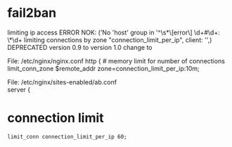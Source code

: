 # fail2ban
limiting ip access
ERROR  NOK: ('No \'host\' group in \'^\\s*\\[error\\] \\d+#\\d+: \\*\\d+ limiting connections by zone "connection_limit_per_ip", client: <ADD>\'',)
DEPRECATED version 0.9 to version 1.0
change <ADD> to <HOST>

 File: /etc/nginx/nginx.conf 
 http {
        # memory limit for number of connections
        limit_conn_zone $remote_addr zone=connection_limit_per_ip:10m;
        
File: /etc/nginx/sites-enabled/ab.conf         
 server {
 # connection limit
    limit_conn connection_limit_per_ip 60;



